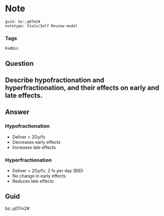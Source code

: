# Note
```
guid: bz:,q0Tm2#
notetype: StuCo/Self Review model
```

### Tags
```
RadBio
```

## Question
<h2>Describe hypofractionation and hyperfractionation, and their effects on early and late effects.</h2>

## Answer
<section>
<h3>Hypofractionation</h3>
<ul>
<li>Deliver > 2Gy/fx</li>
<li>Decreases early effects</li>
<li>Increases late effects</li>
</ul>
<h3>Hyperfractionation</h3>
<ul>
<li>Deliver < 2Gy/fx, 2 fx per day (BID)</li>
<li>No change in early effects</li>
<li>Reduces late effects</li>
</ul>


</section>

## Guid
bz:,q0Tm2#
